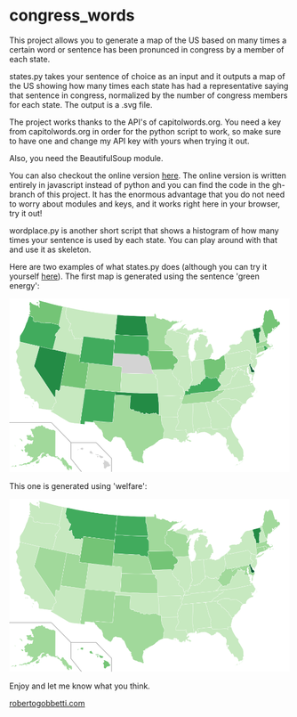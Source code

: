 congress_words
=========

This project allows you to generate a map of the US based on many times a certain word or sentence has been pronunced in congress by a member of each state.

states.py takes your sentence of choice as an input and it outputs a map of the US showing how many times each state has had a representative saying that sentence in congress, normalized by the number of congress members for each state. The output is a .svg file.

The project works thanks to the API's of capitolwords.org. You need a key from capitolwords.org in order for the python script to work, so make sure to have one and change my API key with yours when trying it out.

Also, you need the BeautifulSoup module.

You can also checkout the online version [here](http://gobboph.github.io/congress_words/). The online version is written entirely in javascript instead of python and you can find the code in the gh-branch of this project. It has the enormous advantage that you do not need to worry about modules and keys, and it works right here in your browser, try it out!

wordplace.py is another short script that shows a histogram of how many times your sentence is used by each state. You can play around with that and use it as skeleton.

Here are two examples of what states.py does (although you can try it yourself [here](http://gobboph.github.io/congress_words/)). The first map is generated using the sentence 'green energy':

![alt text](green_energy.png "green energy map")

This one is generated using 'welfare':

![alt text](welfare.png "welfare map")

Enjoy and let me know what you think.

[robertogobbetti.com](robertogobbetti.com)


